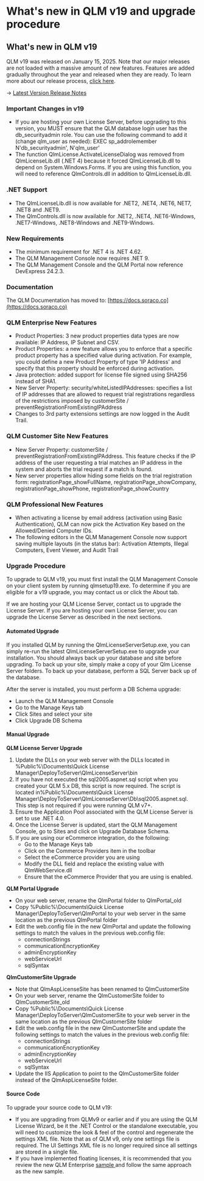 # What's new in QLM v19 and upgrade procedure

## What's new in QLM v19

QLM v19 was released on January 15, 2025. Note that our major releases are not loaded with a massive amount of new features. Features are added gradually throughout the year and released when they are ready. To learn more about our release process, [click here](https://docs.soraco.co/docs/blog/iterative-releases).

-> [Latest Version Release Notes](https://soraco.co/products/qlm/ReleaseNotes.html)

### Important Changes in v19 <a href="#h_01h95qq4d75t05j62drs5q0gz6" id="h_01h95qq4d75t05j62drs5q0gz6"></a>

* If you are hosting your own License Server, before upgrading to this version, you MUST ensure that the QLM database login user has the db\_securityadmin role. You can use the following command to add it (change qlm\_user as needed): EXEC sp\_addrolemember N'db\_securityadmin', N'qlm\_user'
* The function QlmLicense.ActivateLicenseDialog was removed from QlmLicenseLib.dll (.NET 4) because it forced QlmLicenseLib.dll to depend on System.Windows.Forms. If you are using this function, you will need to reference QlmControls.dll in addition to QlmLicenseLib.dll.

### .NET Support

* The QlmLicenseLib.dll is now available for .NET2, .NET4, .NET6, NET7, .NET8 and .NET9.
* The QlmControls.dll is now available for .NET2, .NET4, .NET6-Windows, .NET7-Windows, .NET8-Windows and .NET9-Windows.

### New Requirements

* The minimum requirement for .NET 4 is .NET 4.62.
* The QLM Management Console now requires .NET 9.
* The QLM Management Console and the QLM Portal now reference DevExpress 24.2.3.

### Documentation

The QLM Documentation has moved to: [https://docs.soraco.co](https://docs.soraco.co)

### QLM Enterprise New Features

* Product Properties: 3 new product properties data types are now available: IP Address, IP Subnet and CSV.
* Product Properties: a new feature allows you to enforce that a specific product property has a specified value during activation. For example, you could define a new Product Property of type 'IP Address' and specify that this property should be enforced during activation.
* Java protection: added support for license file signed using SHA256 instead of SHA1.
* New Server Property: security/whiteListedIPAddresses: specifies a list of IP addresses that are allowed to request trial registrations regardless of the restrictions imposed by customerSite / preventRegistrationFromExistingIPAddress
* Changes to 3rd party extensions settings are now logged in the Audit Trail.

### QLM Customer Site New Features

* New Server Property: customerSite / preventRegistrationFromExistingIPAddress. This feature checks if the IP address of the user requesting a trial matches an IP address in the system and aborts the trial request if a match is found.
* New server properties allow hiding some fields on the trial registration form: registrationPage\_showFullName, registrationPage\_showCompany, registrationPage\_showPhone, registrationPage\_showCountry

### QLM Professional New Features

* When activating a license by email address (activation using Basic Authentication), QLM can now pick the Activation Key based on the Allowed/Denied Computer IDs.
* The following editors in the QLM Management Console now support saving multiple layouts (in the status bar): Activation Attempts, Illegal Computers, Event Viewer, and Audit Trail

### Upgrade Procedure

To upgrade to QLM v19, you must first install the QLM Management Console on your client system by running qlmsetup19.exe. To determine if you are eligible for a v19 upgrade, you may contact us or click the About tab.

If we are hosting your QLM License Server, contact us to upgrade the License Server. If you are hosting your own License Server, you can upgrade the License Server as described in the next sections.

#### Automated Upgrade

If you installed QLM by running the QlmLicenseServerSetup.exe, you can simply re-run the latest QlmLicenseServerSetup.exe to upgrade your installation. You should always back up your database and site before upgrading. To back up your site, simply make a copy of your Qlm License Server folders. To back up your database, perform a SQL Server back up of the database.

After the server is installed, you must perform a DB Schema upgrade:

* Launch the QLM Management Console
* Go to the Manage Keys tab
* Click Sites and select your site
* Click Upgrade DB Schema

#### Manual Upgrade

**QLM License Server Upgrade**

1. Update the DLLs on your web server with the DLLs located in %Public%\Documents\Quick License Manager\DeployToServer\QlmLicenseServer\bin
2. If you have not executed the sql2005.aspnet.sql script when you created your QLM 5.x DB, this script is now required. The script is located in%Public%\Documents\Quick License Manager\DeployToServer\QlmLicenseServer\Db\sql2005.aspnet.sql. This step is not required if you were running QLM v7+.
3. Ensure the Application Pool associated with the QLM License Server is set to use .NET 4.0.
4. Once the License Server is updated, start the QLM Management Console, go to Sites and click on Upgrade Database Schema.
5. If you are using our eCommerce integration, do the following:
   * Go to the Manage Keys tab
   * Click on the Commerce Providers item in the toolbar
   * Select the eCommerce provider you are using
   * Modify the DLL field and replace the existing value with QlmWebService.dll
   * Ensure that the eCommerce Provider that you are using is enabled.

**QLM Portal Upgrade**

* On your web server, rename the QlmPortal folder to QlmPortal\_old
* Copy %Public%\Documents\Quick License Manager\DeployToServer\QlmPortal to your web server in the same location as the previous QlmPortal folder
* Edit the web.config file in the new QlmPortal and update the following settings to match the values in the previous web.config file:
  * connectionStrings
  * communicationEncryptionKey
  * adminEncryptionKey
  * webServiceUrl
  * sqlSyntax

**QlmCustomerSite Upgrade**

* Note that QlmAspLicenseSite has been renamed to QlmCustomerSite
* On your web server, rename the QlmCustomerSite folder to QlmCustomerSite\_old
* Copy %Public%\Documents\Quick License Manager\DeployToServer\QlmCustomerSite to your web server in the same location as the previous QlmCustomerSite folder
* Edit the web.config file in the new QlmCustomerSite and update the following settings to match the values in the previous web.config file:
  * connectionStrings
  * communicationEncryptionKey
  * adminEncryptionKey
  * webServiceUrl
  * sqlSyntax
* Update the IIS Application to point to the QlmCustomerSite folder instead of the QlmAspLicenseSite folder.

#### Source Code

To upgrade your source code to QLM v19:

* If you are upgrading from QLMv9 or earlier and if you are using the QLM License Wizard, be it the .NET Control or the standalone executable, you will need to customize the look & feel of the control and regenerate the settings XML file. Note that as of QLM v9, only one settings file is required. The UI Settings XML file is no longer required since all settings are stored in a single file.
* If you have implemented floating licenses, it is recommended that you review the new QLM Enterprise [sample ](https://docs.soraco.co/docs/step-by-step-guides/how-to-support-floating-and-node-locked-licences-in-the-same-app)and follow the same approach as the new sample.

